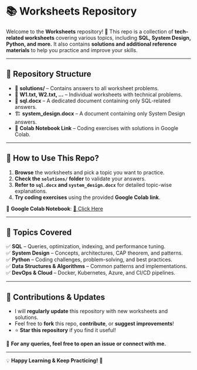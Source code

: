 # 📚 Worksheets Repository

Welcome to the **Worksheets** repository! 🎯 This repo is a collection of **tech-related worksheets** covering various topics, including **SQL, System Design, Python, and more.** It also contains **solutions and additional reference materials** to help you practice and improve your skills.  

---

## 📌 Repository Structure
- 📁 **solutions/** – Contains answers to all worksheet problems.
- 📄 **W1.txt, W2.txt, ...** – Individual worksheets with technical problems.
- 📜 **sql.docx** – A dedicated document containing only SQL-related answers.
- 🏗 **system_design.docx** – A document containing only System Design answers.
- 🔗 **Colab Notebook Link** – Coding exercises with solutions in Google Colab.

---

## 🚀 How to Use This Repo?
1. **Browse** the worksheets and pick a topic you want to practice.
2. **Check the `solutions/` folder** to validate your answers.
3. **Refer to `sql.docx` and `system_design.docx`** for detailed topic-wise explanations.
4. **Try coding exercises** using the provided **Google Colab link**.

📌 **Google Colab Notebook**: [🔗 Click Here](#) 

---

## 📌 Topics Covered
✅ **SQL** – Queries, optimization, indexing, and performance tuning.  
✅ **System Design** – Concepts, architectures, CAP theorem, and patterns.  
✅ **Python** – Coding challenges, problem-solving, and best practices.  
✅ **Data Structures & Algorithms** – Common patterns and implementations.  
✅ **DevOps & Cloud** – Docker, Kubernetes, Azure, and CI/CD pipelines.  

---

## 📢 Contributions & Updates
- I will **regularly update** this repository with new worksheets and solutions.  
- Feel free to **fork** this repo, **contribute**, or **suggest improvements**!  
- ⭐ **Star this repository** if you find it useful!  

📝 **For any queries, feel free to open an issue or connect with me.**  

---

💡 **Happy Learning & Keep Practicing!** 🚀  


